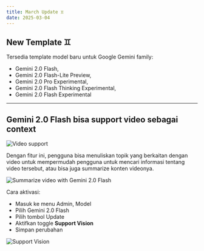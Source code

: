 ```yaml
---
title: March Update ♊️
date: 2025-03-04
---
```


## New Template ♊️

Tersedia template model baru untuk Google Gemini family:

- Gemini 2.0 Flash, 
- Gemini 2.0 Flash-Lite Preview, 
- Gemini 2.0 Pro Experimental, 
- Gemini 2.0 Flash Thinking Experimental, 
- Gemini 2.0 Flash Experimental

---

## Gemini 2.0 Flash bisa support video sebagai context

![Video support](https://res.cloudinary.com/moyadev/image/upload/v1741067189/maia/releases/gemini2.0_pbgynq.webp)

Dengan fitur ini, pengguna bisa menuliskan topik yang berkaitan dengan video untuk mempermudah pengguna untuk mencari informasi tentang video tersebut, atau bisa juga summarize konten videonya. 

![Summarize video with Gemini 2.0 Flash](https://res.cloudinary.com/moyadev/image/upload/v1741068128/maia/releases/carmen_iist6v.webp)

Cara aktivasi:
- Masuk ke menu Admin, Model
- Pilih Gemini 2.0 Flash
- Pilih tombol Update
- Aktifkan toggle **Support Vision**
- Simpan perubahan

![Support Vision](https://res.cloudinary.com/moyadev/image/upload/v1741068128/maia/releases/suppor-vision_q1gg0k.webp)
